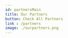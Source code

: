 ```yaml
---
id: partnersMain
title: Our Partners
button: Check All Partners
link : /partners
image: ./ourpartners.png
---
```



